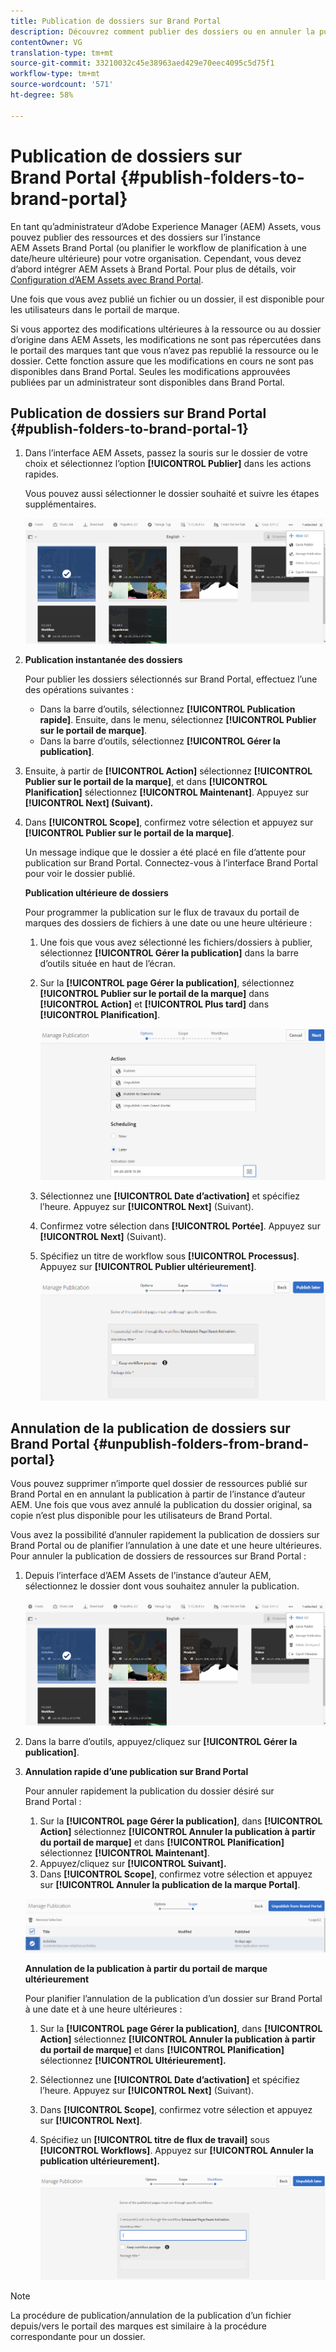 ```yaml
---
title: Publication de dossiers sur Brand Portal
description: Découvrez comment publier des dossiers ou en annuler la publication sur Brand Portal.
contentOwner: VG
translation-type: tm+mt
source-git-commit: 33210032c45e38963aed429e70eec4095c5d75f1
workflow-type: tm+mt
source-wordcount: '571'
ht-degree: 58%

---
```



# Publication de dossiers sur Brand Portal {#publish-folders-to-brand-portal}

En tant qu’administrateur d’Adobe Experience Manager (AEM) Assets, vous pouvez publier des ressources et des dossiers sur l’instance AEM Assets Brand Portal (ou planifier le workflow de planification à une date/heure ultérieure) pour votre organisation. Cependant, vous devez d’abord intégrer AEM Assets à Brand Portal. Pour plus de détails, voir [Configuration d’AEM Assets avec Brand Portal](configure-aem-assets-with-brand-portal.md).

Une fois que vous avez publié un fichier ou un dossier, il est disponible pour les utilisateurs dans le portail de marque.

Si vous apportez des modifications ultérieures à la ressource ou au dossier d’origine dans AEM Assets, les modifications ne sont pas répercutées dans le portail des marques tant que vous n’avez pas republié la ressource ou le dossier. Cette fonction assure que les modifications en cours ne sont pas disponibles dans Brand Portal. Seules les modifications approuvées publiées par un administrateur sont disponibles dans Brand Portal.

## Publication de dossiers sur Brand Portal {#publish-folders-to-brand-portal-1}

1. Dans l’interface AEM Assets, passez la souris sur le dossier de votre choix et sélectionnez l’option **[!UICONTROL Publier]** dans les actions rapides.

   Vous pouvez aussi sélectionner le dossier souhaité et suivre les étapes supplémentaires.

   ![publish2bp](assets/publish2bp.png)

2. **Publication instantanée des dossiers**

   Pour publier les dossiers sélectionnés sur Brand Portal, effectuez l’une des opérations suivantes :

   * Dans la barre d’outils, sélectionnez **[!UICONTROL Publication rapide]**. Ensuite, dans le menu, sélectionnez **[!UICONTROL Publier sur le portail de marque]**.
   * Dans la barre d’outils, sélectionnez **[!UICONTROL Gérer la publication]**.

3. Ensuite, à partir de **[!UICONTROL Action]** sélectionnez **[!UICONTROL Publier sur le portail de la marque]**, et dans **[!UICONTROL Planification]** sélectionnez **[!UICONTROL Maintenant]**. Appuyez sur **[!UICONTROL Next] (Suivant).**
4. Dans **[!UICONTROL Scope]**, confirmez votre sélection et appuyez sur **[!UICONTROL Publier sur le portail de la marque]**.

   Un message indique que le dossier a été placé en file d’attente pour publication sur Brand Portal. Connectez-vous à l’interface Brand Portal pour voir le dossier publié.

   **Publication ultérieure de dossiers**

   Pour programmer la publication sur le flux de travaux du portail de marques des dossiers de fichiers à une date ou une heure ultérieure :

   1. Une fois que vous avez sélectionné les fichiers/dossiers à publier, sélectionnez **[!UICONTROL Gérer la publication]** dans la barre d’outils située en haut de l’écran.
   2. Sur la **[!UICONTROL page Gérer la publication]**, sélectionnez **[!UICONTROL Publier sur le portail de la marque]** dans **[!UICONTROL Action]** et **[!UICONTROL Plus tard]** dans **[!UICONTROL Planification]**.

      ![publishlaterbp](assets/publishlaterbp.png)

   3. Sélectionnez une **[!UICONTROL Date d’activation]** et spécifiez l’heure. Appuyez sur **[!UICONTROL Next]** (Suivant).
   4. Confirmez votre sélection dans **[!UICONTROL Portée]**. Appuyez sur **[!UICONTROL Next]** (Suivant).
   5. Spécifiez un titre de workflow sous **[!UICONTROL Processus]**. Appuyez sur **[!UICONTROL Publier ultérieurement]**.

      ![manageschedulepub](assets/manageschedulepub.png)

## Annulation de la publication de dossiers sur Brand Portal {#unpublish-folders-from-brand-portal}

Vous pouvez supprimer n’importe quel dossier de ressources publié sur Brand Portal en en annulant la publication à partir de l’instance d’auteur AEM. Une fois que vous avez annulé la publication du dossier original, sa copie n’est plus disponible pour les utilisateurs de Brand Portal.

Vous avez la possibilité d’annuler rapidement la publication de dossiers sur Brand Portal ou de planifier l’annulation à une date et une heure ultérieures. Pour annuler la publication de dossiers de ressources sur Brand Portal :

1. Depuis l’interface d’AEM Assets de l’instance d’auteur AEM, sélectionnez le dossier dont vous souhaitez annuler la publication.

   ![publish2bp-1](assets/publish2bp-1.png)

2. Dans la barre d’outils, appuyez/cliquez sur **[!UICONTROL Gérer la publication]**.

3. **Annulation rapide d’une publication sur Brand Portal**

   Pour annuler rapidement la publication du dossier désiré sur Brand Portal :

   1. Sur la **[!UICONTROL page Gérer la publication]**, dans **[!UICONTROL Action]** sélectionnez **[!UICONTROL Annuler la publication à partir du portail de marque]** et dans **[!UICONTROL Planification]** sélectionnez **[!UICONTROL Maintenant]**.
   2. Appuyez/cliquez sur **[!UICONTROL Suivant].**
   3. Dans **[!UICONTROL Scope]**, confirmez votre sélection et appuyez sur **[!UICONTROL Annuler la publication de la marque Portal]**.

   ![confirm-unpublish](assets/confirm-unpublish.png)

   **Annulation de la publication à partir du portail de marque ultérieurement**

   Pour planifier l’annulation de la publication d’un dossier sur Brand Portal à une date et à une heure ultérieures :

   1. Sur la **[!UICONTROL page Gérer la publication]**, dans **[!UICONTROL Action]** sélectionnez **[!UICONTROL Annuler la publication à partir du portail de marque]** et dans **[!UICONTROL Planification]** sélectionnez **[!UICONTROL Ultérieurement].**
   2. Sélectionnez une **[!UICONTROL Date d’activation]** et spécifiez l’heure. Appuyez sur **[!UICONTROL Next]** (Suivant).
   3. Dans **[!UICONTROL Scope]**, confirmez votre sélection et appuyez sur **[!UICONTROL Next]**.
   4. Spécifiez un **[!UICONTROL titre de flux de travail]** sous **[!UICONTROL Workflows]**. Appuyez sur **[!UICONTROL Annuler la publication ultérieurement].**

      ![unpublishworkflows](assets/unpublishworkflows.png)


>[!NOTE]
>
>La procédure de publication/annulation de la publication d’un fichier depuis/vers le portail des marques est similaire à la procédure correspondante pour un dossier.
